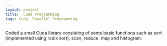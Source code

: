 ```yaml
---
layout: project
title:  Cuda Programming
tags: Cuda, Parallel Programming
---
```

Coded a small Cuda library consisting of some basic functions such as sort
(implemented using radix sort), scan, reduce, map and histogram.